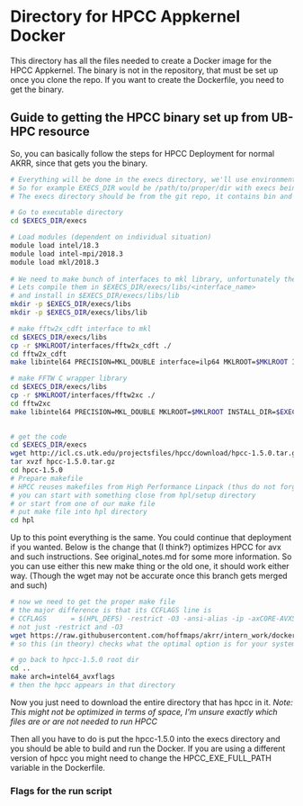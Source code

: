 # Directory for HPCC Appkernel Docker

This directory has all the files needed to create a Docker image for the HPCC Appkernel. The binary is not in the repository, that must be set up once you clone the repo. If you want to create the Dockerfile, you need to get the binary.

## Guide to getting the HPCC binary set up from UB-HPC resource

So, you can basically follow the steps for HPCC Deployment for normal AKRR, since that gets you the binary. 

```bash
# Everything will be done in the execs directory, we'll use environment variable $EXECS_DIR
# So for example EXECS_DIR would be /path/to/proper/dir with execs being at end
# The execs directory should be from the git repo, it contains bin and misc/hpcc (05/29/19)

# Go to executable directory
cd $EXECS_DIR/execs

# Load modules (dependent on individual situation)
module load intel/18.3
module load intel-mpi/2018.3
module load mkl/2018.3
 
# We need to make bunch of interfaces to mkl library, unfortunately they are not precompiled
# Lets compile them in $EXECS_DIR/execs/libs/<interface_name>
# and install in $EXECS_DIR/execs/libs/lib
mkdir -p $EXECS_DIR/execs/libs
mkdir -p $EXECS_DIR/execs/libs/lib

# make fftw2x_cdft interface to mkl
cd $EXECS_DIR/execs/libs
cp -r $MKLROOT/interfaces/fftw2x_cdft ./
cd fftw2x_cdft
make libintel64 PRECISION=MKL_DOUBLE interface=ilp64 MKLROOT=$MKLROOT INSTALL_DIR=$EXECS_DIR/execs/libs/lib

# make FFTW C wrapper library
cd $EXECS_DIR/execs/libs
cp -r $MKLROOT/interfaces/fftw2xc ./
cd fftw2xc
make libintel64 PRECISION=MKL_DOUBLE MKLROOT=$MKLROOT INSTALL_DIR=$EXECS_DIR/execs/libs/lib

 
# get the code
cd $EXECS_DIR/execs
wget http://icl.cs.utk.edu/projectsfiles/hpcc/download/hpcc-1.5.0.tar.gz
tar xvzf hpcc-1.5.0.tar.gz
cd hpcc-1.5.0
# Prepare makefile
# HPCC reuses makefiles from High Performance Linpack (thus do not forget to get to hpl directory)
# you can start with something close from hpl/setup directory
# or start from one of our make file
# put make file into hpl directory
cd hpl

```

Up to this point everything is the same.
You could continue that deployment if you wanted.
Below is the change that (I think?) optimizes HPCC for avx and such instructions.
See original\_notes.md for some more information.
So you can use either this new make thing or the old one, it should work either way.
(Though the wget may not be accurate once this branch gets merged and such)

```bash
# now we need to get the proper make file
# the major difference is that its CCFLAGS line is
# CCFLAGS      = $(HPL_DEFS) -restrict -O3 -ansi-alias -ip -axCORE-AVX512,CORE-AVX2,AVX 
# not just -restrict and -O3
wget https://raw.githubusercontent.com/hoffmaps/akrr/intern_work/docker/hpcc/execs/misc/hpcc/Make.intel64_avxflags
# so this (in theory) checks what the optimal option is for your system of the avxs

# go back to hpcc-1.5.0 root dir
cd ..
make arch=intel64_avxflags
# then the hpcc appears in that directory
```

Now you just need to download the entire directory that has hpcc in it.
*Note: This might not be optimized in terms of space, I'm unsure exactly which files are or are not needed to run HPCC*

Then all you have to do is put the hpcc-1.5.0 into the execs directory and you should be able to build and run the Docker. If you are using a different version of hpcc you might need to change the HPCC\_EXE\_FULL\_PATH variable in the Dockerfile.

### Flags for the run script

